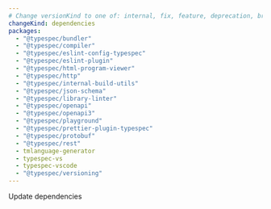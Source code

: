 ```yaml
---
# Change versionKind to one of: internal, fix, feature, deprecation, breaking
changeKind: dependencies
packages:
  - "@typespec/bundler"
  - "@typespec/compiler"
  - "@typespec/eslint-config-typespec"
  - "@typespec/eslint-plugin"
  - "@typespec/html-program-viewer"
  - "@typespec/http"
  - "@typespec/internal-build-utils"
  - "@typespec/json-schema"
  - "@typespec/library-linter"
  - "@typespec/openapi"
  - "@typespec/openapi3"
  - "@typespec/playground"
  - "@typespec/prettier-plugin-typespec"
  - "@typespec/protobuf"
  - "@typespec/rest"
  - tmlanguage-generator
  - typespec-vs
  - typespec-vscode
  - "@typespec/versioning"
---
```


Update dependencies 
